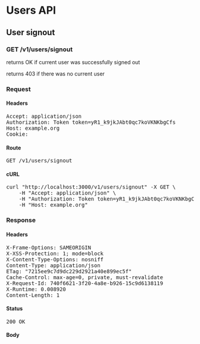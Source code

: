 # Users API

## User signout

### GET /v1/users/signout

returns OK if current user was successfully signed out

returns 403 if there was no current user
### Request

#### Headers

<pre>Accept: application/json
Authorization: Token token=yR1_k9jkJAbt0qc7koVKNKbgCfs
Host: example.org
Cookie: </pre>

#### Route

<pre>GET /v1/users/signout</pre>

#### cURL

<pre class="request">curl &quot;http://localhost:3000/v1/users/signout&quot; -X GET \
	-H &quot;Accept: application/json&quot; \
	-H &quot;Authorization: Token token=yR1_k9jkJAbt0qc7koVKNKbgCfs&quot; \
	-H &quot;Host: example.org&quot;</pre>

### Response

#### Headers

<pre>X-Frame-Options: SAMEORIGIN
X-XSS-Protection: 1; mode=block
X-Content-Type-Options: nosniff
Content-Type: application/json
ETag: &quot;7215ee9c7d9dc229d2921a40e899ec5f&quot;
Cache-Control: max-age=0, private, must-revalidate
X-Request-Id: 740f6621-3f20-4a8e-b926-15c9d6138119
X-Runtime: 0.008920
Content-Length: 1</pre>

#### Status

<pre>200 OK</pre>

#### Body

<pre></pre>
